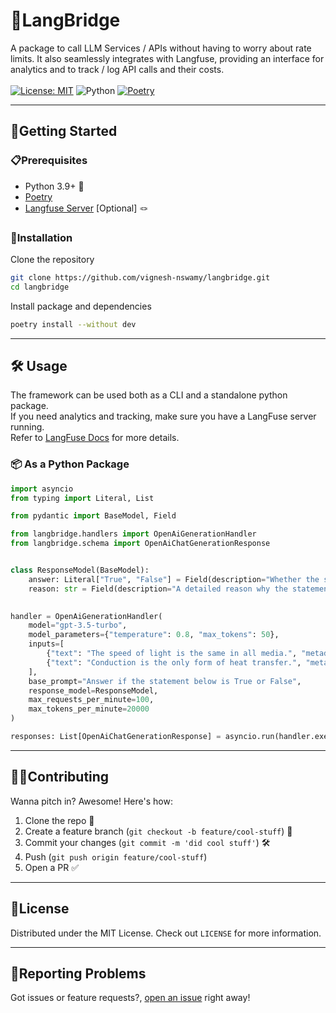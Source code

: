# 🤖LangBridge
A package to call LLM Services / APIs without having to worry about rate limits. It also seamlessly integrates with Langfuse, 
providing an interface for analytics and to track / log API calls and their costs.</br>
</br>
[![License: MIT](https://img.shields.io/badge/License-MIT-green.svg)](https://opensource.org/licenses/MIT) ![Python](https://img.shields.io/badge/python-v3.9+-blue.svg) [![Poetry](https://img.shields.io/endpoint?url=https://python-poetry.org/badge/v0.json)](https://python-poetry.org/)

---

## 🚀Getting Started
### 📋Prerequisites
* Python 3.9+ 🐍
* [Poetry](https://python-poetry.org/) <img src="https://python-poetry.org/images/logo-origami.svg" width="10" height="10">
* [Langfuse Server](https://langfuse.com/) [Optional] 🪢

### 💾Installation
Clone the repository
```bash
git clone https://github.com/vignesh-nswamy/langbridge.git
cd langbridge
```

Install package and dependencies
```bash
poetry install --without dev
```
---
## 🛠 Usage
The framework can be used both as a CLI and a standalone python package. </br>
If you need analytics and tracking, make sure you have a LangFuse server running.</br>
Refer to [LangFuse Docs](https://langfuse.com/docs/get-started) for more details.

### 📦 As a Python Package
```python
import asyncio
from typing import Literal, List

from pydantic import BaseModel, Field

from langbridge.handlers import OpenAiGenerationHandler
from langbridge.schema import OpenAiChatGenerationResponse


class ResponseModel(BaseModel):
    answer: Literal["True", "False"] = Field(description="Whether the statement is True or False")
    reason: str = Field(description="A detailed reason why the statement is True or False")

    
handler = OpenAiGenerationHandler(
    model="gpt-3.5-turbo",
    model_parameters={"temperature": 0.8, "max_tokens": 50},
    inputs=[
        {"text": "The speed of light is the same in all media.", "metadata": {"index": 0}},
        {"text": "Conduction is the only form of heat transfer.", "metadata": {"index": 1}}
    ],
    base_prompt="Answer if the statement below is True or False",
    response_model=ResponseModel,
    max_requests_per_minute=100,
    max_tokens_per_minute=20000
)

responses: List[OpenAiChatGenerationResponse] = asyncio.run(handler.execute())
```
---
## 👨‍💻Contributing
Wanna pitch in? Awesome! Here's how:
1. Clone the repo 👾
2. Create a feature branch (`git checkout -b feature/cool-stuff`) 🌿
3. Commit your changes (`git commit -m 'did cool stuff'`) 🛠
4. Push (`git push origin feature/cool-stuff`)
5. Open a PR ✅
---
## 📜License
Distributed under the MIT License. Check out `LICENSE` for more information.

---
## 🐛Reporting Problems
Got issues or feature requests?, [open an issue](https://github.com/vignesh-nswamy/langbridge/issues) right away!
